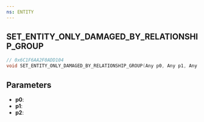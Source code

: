 ```yaml
---
ns: ENTITY
---
```

## SET_ENTITY_ONLY_DAMAGED_BY_RELATIONSHIP_GROUP

```c
// 0x6C1F6AA2F0ADD104
void SET_ENTITY_ONLY_DAMAGED_BY_RELATIONSHIP_GROUP(Any p0, Any p1, Any p2);
```

## Parameters
* **p0**:
* **p1**:
* **p2**:
